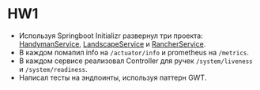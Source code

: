 # HW1
- Используя Springboot Initializr развернул три проекта: [HandymanService](./handyman), [LandscapeService](./landscape) и [RancherService](./rancher).
- В каждом помапил info на ```/actuator/info``` и prometheus на ```/metrics```.
- В каждом сервисе реализовал Controller для ручек ```/system/liveness``` и ```/system/readiness```.
- Написал тесты на эндпоинты, используя паттерн GWT.
